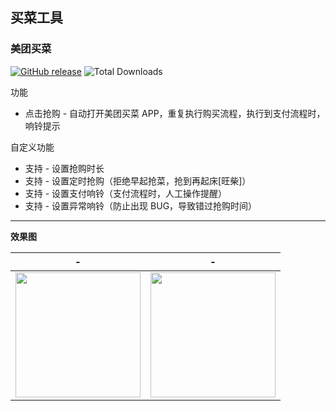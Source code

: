## 买菜工具

### 美团买菜

[![GitHub release](https://img.shields.io/github/v/release/universeindream/MallHelp.svg)](https://github.com/universeindream/MallHelp/releases) ![Total Downloads](https://img.shields.io/github/downloads/universeindream/MallHelp/total.svg)

功能

- 点击抢购 - 自动打开美团买菜 APP，重复执行购买流程，执行到支付流程时，响铃提示

自定义功能

- 支持 - 设置抢购时长
- 支持 - 设置定时抢购（拒绝早起抢菜，抢到再起床[旺柴]）
- 支持 - 设置支付响铃（支付流程时，人工操作提醒）
- 支持 - 设置异常响铃（防止出现 BUG，导致错过抢购时间）


---

**效果图**

| -  | - |
| ------------- | ------------- |
| <img src="https://user-images.githubusercontent.com/7286154/162237722-bf831b51-f904-41a0-bd48-5d4f79564630.png" width="200" >  | <img src="https://user-images.githubusercontent.com/7286154/162237920-7dce9f03-0cf5-4cab-9fd3-bc2b196401ba.png" width="200" > |
